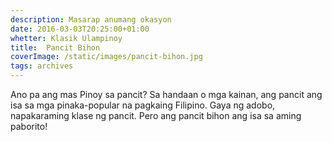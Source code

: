 ```yaml
---
description: Masarap anumang okasyon
date: 2016-03-03T20:25:00+01:00
whetter: Klasik Ulampinoy
title:  Pancit Bihon
coverImage: /static/images/pancit-bihon.jpg
tags: archives
---
```


Ano pa ang mas Pinoy sa pancit? Sa handaan o mga kainan, ang pancit ang isa sa mga pinaka-popular na pagkaing Filipino. Gaya ng adobo, napakaraming klase ng pancit. Pero ang pancit bihon ang isa sa aming paborito!
